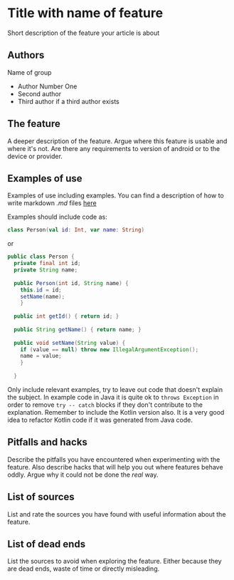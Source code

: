 # Title with name of feature

Short description of the feature your article is about

## Authors

Name of group 

* Author Number One
* Second author
* Third author if a third author exists

## The feature

A deeper description of the feature.
Argue where this feature is usable and where it's not.
Are there any requirements to version of android or to the device or provider.

## Examples of use

Examples of use including examples.
You can find a description of how to write markdown *.md* files
[here](https://github.com/adam-p/markdown-here/wiki/Markdown-Cheatsheet "Markdown Cheatsheet")

Examples should include code as:

```kotlin
class Person(val id: Int, var name: String)
```
or
```java
public class Person {
  private final int id;
  private String name;
  
  public Person(int id, String name) {
    this.id = id;
    setName(name);
    }
  
  public int getId() { return id; }
  
  public String getName() { return name; }
  
  public void setName(String value) { 
    if (value == null) throw new IllegalArgumentException();
    name = value;
    }
  
  }
```

Only include relevant examples, try to leave out code that doesn't explain the subject.
In example code in Java it is quite ok to `throws Exception` in order to remove `try -- catch` blocks if they don't contribute
to the explanation. Remember to include the Kotlin version also.
It is a very good idea to refactor Kotlin code if it was generated from Java code.

## Pitfalls and hacks

Describe the pitfalls you have encountered when experimenting with the feature.
Also describe hacks that will help you out where features behave oddly. Argue why it could not be done the *real* way.

## List of sources

List and rate the sources you have found with useful information about the feature.

## List of dead ends

List the sources to avoid when exploring the feature.
Either because they are dead ends, waste of time or directly misleading.



